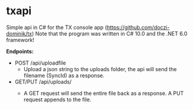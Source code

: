 # txapi
Simple api in C# for the TX console app (https://github.com/doczi-dominik/tx)
Note that the program was written in C# 10.0 and the .NET 6.0 framework!

<b>Endpoints:</b>
* POST /api/uploadfile
  - Upload a json string to the uploads folder, the api will send the filename (SyncId) as a response.
* GET/PUT /api/uploads/<filename>
  - A GET request will send the entire file back as a response. A PUT request appends to the file.
